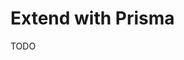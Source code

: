 # Extend with Prisma

<!--
https://github.com/asynched/transfer/blob/main/server/src/services/prisma.ts
-->

TODO
